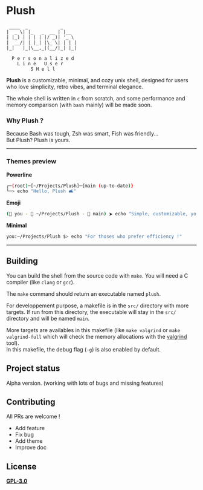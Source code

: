 # Plush

```
 ____  _            _     
|  _ \| |_   _  __ | |__  
| |_) | | | | |/ _)| '_ \ 
|  __/| | |_| |\_ \| | | |
|_|   |_|\__,_|(__/|_| |_| 
 
  P e r s o n a l i z e d
    L i n e   U s e r
         S H e l l
```

**Plush** is a customizable, minimal, and cozy unix shell, designed for users who love simplicity, retro vibes, and terminal elegance.  
  
The whole shell is written in `c` from scratch, and some performance and memory comparison (with `bash` mainly) will be made soon.  

### Why Plush ?
Because Bash was tough, Zsh was smart, Fish was friendly...  
But Plush? Plush is yours.  

---

### Themes preview
**Powerline**
```bash
┌─(root)─[~/Projects/Plush]─{main (up-to-date)}
└─> echo "Hello, Plush 🛋️"
```

**Emoji**
```bash
(👤 you - 📁 ~/Projects/Plush - 🌿 main) ⮞ echo "Simple, customizable, yours."
```

**Minimal**
```bash
you:~/Projects/Plush $> echo "For thoses who prefer efficiency !"
```

---

## Building
You can build the shell from the source code with `make`. 
You will need a C compiler (like `clang` or `gcc`).

The `make` command should return an executable named `plush`.

For developpement purpose, a makefile is in the `src/` directory with more targets.
If run from this directory, the executable will stay in the `src/` directory and will be named `main`.

More targets are availables in this makefile (like `make valgrind` or `make valgrind-full` which will check the memory allocations with the [valgrind](https://valgrind.org/) tool).  
In this makefile, the debug flag (`-g`) is also enabled by default. 


## Project status
Alpha version. (working with lots of bugs and missing features)  

## Contributing
All PRs are welcome !
- Add feature
- Fix bug
- Add theme
- Improve doc

## License
**[GPL-3.0](LICENSE)**
